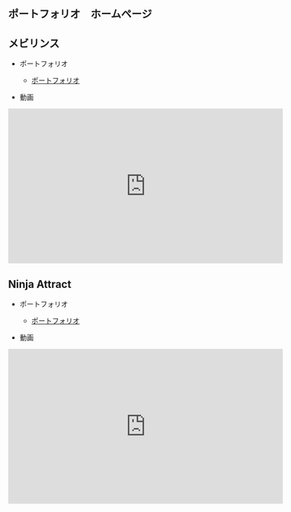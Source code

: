 <link href="stylesheet.css" rel="stylesheet"></link>

<section class = "box1">

# ポートフォリオ　ホームページ
</section>

## メビリンス
* ポートフォリオ
  * [ポートフォリオ](https://yonema.github.io/Mobyrinth_Portfolio "Mobyrinth_Portfolio")

* 動画

<iframe width="560" height="315" src="https://www.youtube.com/embed/u_MAB6T7sVs" title="YouTube video player" frameborder="0" allow="accelerometer; autoplay; clipboard-write; encrypted-media; gyroscope; picture-in-picture" allowfullscreen></iframe>


## Ninja Attract
* ポートフォリオ
  * [ポートフォリオ](https://yonema.github.io/NinjaAttract_Portfolio/ "NinjaAttract_Portfolio")
  

* 動画

<iframe width="560" height="315" src="https://www.youtube.com/embed/tjr57sUuqcA" title="YouTube video player" frameborder="0" allow="accelerometer; autoplay; clipboard-write; encrypted-media; gyroscope; picture-in-picture" allowfullscreen></iframe>
